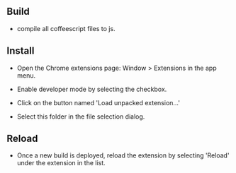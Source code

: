 ## Build

* compile all coffeescript files to js.


## Install

* Open the Chrome extensions page: Window > Extensions in the app menu.

* Enable developer mode by selecting the checkbox.

* Click on the button named 'Load unpacked extension...'

* Select this folder in the file selection dialog.


## Reload

* Once a new build is deployed, reload the extension by selecting 'Reload' under the extension in the list.
